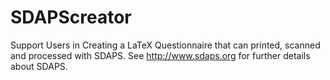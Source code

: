 # SDAPScreator
Support Users in Creating a LaTeX Questionnaire that can printed, scanned and processed with SDAPS. See <a href="http://www.sdaps.org" target="_blank"> http://www.sdaps.org</a> for further details about SDAPS.
